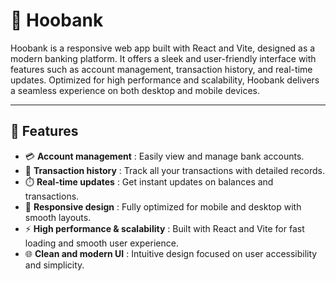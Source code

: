 # 🏦 Hoobank

Hoobank is a responsive web app built with React and Vite, designed as a modern banking platform. It offers a sleek and user-friendly interface with features such as account management, transaction history, and real-time updates. Optimized for high performance and scalability, Hoobank delivers a seamless experience on both desktop and mobile devices.

---

## 🚀 Features  
- 💳 **Account management** : Easily view and manage bank accounts.  
- 📜 **Transaction history** : Track all your transactions with detailed records.  
- ⏱️ **Real-time updates** : Get instant updates on balances and transactions.  
- 📱 **Responsive design** : Fully optimized for mobile and desktop with smooth layouts.  
- ⚡ **High performance & scalability** : Built with React and Vite for fast loading and smooth user experience.  
- 🌐 **Clean and modern UI** : Intuitive design focused on user accessibility and simplicity.
